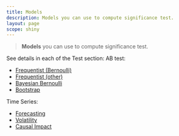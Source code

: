```yaml
---
title: Models
description: Models you can use to compute significance test.
layout: page
scope: shiny
---
```


> **Models** you can use to compute significance test.

See details in each of the Test section:
AB test:
* [Frequentist (Bernoulli)]({{site.url}}/{{site.baseurl}}/core_app/impact/web_application/dashboard/models/frequentist/bernoulli)
* [Frequentist (other)]({{site.url}}/{{site.baseurl}}/core_app/impact/web_application/dashboard/models/frequentist/other)
* [Bayesian Bernoulli]({{site.url}}/{{site.baseurl}}/core_app/impact/web_application/dashboard/models/bayesian_bernoulli)
* [Bootstrap]({{site.url}}/{{site.baseurl}}/core_app/impact/web_application/dashboard/bootstrap)

Time Series:
* [Forecasting]({{site.url}}/{{site.baseurl}}/core_app/impact/web_application/dashboard/models/forecasting)
* [Volatility]({{site.url}}/{{site.baseurl}}/core_app/impact/web_application/dashboard/volatility)
* [Causal Impact]({{site.url}}/{{site.baseurl}}/core_app/impact/web_application/dashboard/causal_impact)
